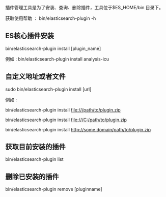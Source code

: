 插件管理工具是为了安装、查询、删除插件，工具位于$ES_HOME/bin 目录下。

获取使用帮助 ： bin/elasticsearch-plugin -h

## ES核心插件安装

bin/elasticsearch-plugin install [plugin_name]

例如 : bin/elasticsearch-plugin install analysis-icu

## 自定义地址或者文件

sudo bin/elasticsearch-plugin install [url] 

例如 : 

bin/elasticsearch-plugin install [file:///path/to/plugin.zip](file://path/to/plugin.zip)  

bin/elasticsearch-plugin install <file:///C:/path/to/plugin.zip>

bin/elasticsearch-plugin install <http://some.domain/path/to/plugin.zip>

## 获取目前安装的插件

bin/elasticsearch-plugin list

## 删除已安装的插件

bin/elasticsearch-plugin remove [pluginname]

